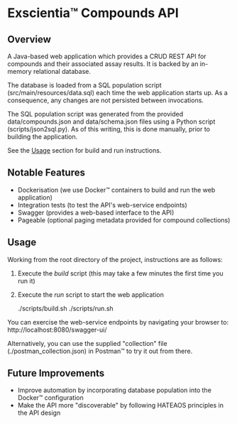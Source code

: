 Exscientia&trade; Compounds API
========================

Overview
--------

A Java-based web application which provides a CRUD REST API for compounds and their 
associated assay results. It is backed by an in-memory relational database.

The database is loaded from a SQL population script (src/main/resources/data.sql) each time the web 
application starts up. As a consequence, any changes are not persisted
between invocations.

The SQL population script was generated from the provided data/compounds.json and 
data/schema.json files using a Python script (scripts/json2sql.py). As of this 
writing, this is done manually, prior to building the application. 

See the [Usage](#usage) section for build and run instructions.

Notable Features
----------------

- Dockerisation (we use Docker&trade; containers to build and run the web application)
- Integration tests (to test the API's web-service endpoints)
- Swagger (provides a web-based interface to the API)
- Pageable (optional paging metadata provided for compound collections)


<div id="usage"></div>

Usage
-----

Working from the root directory of the project, instructions are as follows:

1. Execute the _build_ script (this may take a few minutes the first time you run it)
2. Execute the _run_ script to start the web application


    ./scripts/build.sh
    ./scripts/run.sh

You can exercise the web-service endpoints by navigating your browser to:
http://localhost:8080/swagger-ui/

Alternatively, you can use the supplied "collection" file (./postman_collection.json) in Postman&trade; to try it out from there.

Future Improvements
-------------------

- Improve automation by incorporating database population into the Docker&trade; configuration
- Make the API more "discoverable" by following HATEAOS principles in the API design 

